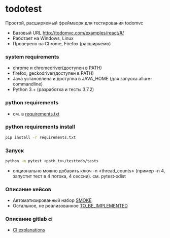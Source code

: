 # todotest

Простой, расширяемый фреймворк для тестирования todomvc
  - Базовый URL http://todomvc.com/examples/react/#/
  - Работает на Windows, Linux
  - Проверено на Chrome, Firefox (расширяемо)

### system requirements
  - chrome и chromedriver(доступен в PATH)
  - firefox, geckodriver(доступен в PATH)
  - Java установлена и доступна в JAVA_HOME (для запуска allure-commandline)
  - Python 3.+ (разработка и тесты 3.7.2)

### python requirements
  - см. в [requirements.txt](requirements.txt)
  
### python requirements install
```sh
pip install -r requirements.txt
```

### Запуск
```sh
python -m pytest <path_to>/testtodo/tests
```
 - опционально можно добавить ключ -n <thread_counts> (пример -n 4, запустит тест в 4 потока, 4 сессии). см. pytest-xdist


### Описание кейсов
 - Автоматизированный набор [SMOKE](automated.md)
 - Остальное, не реализованное [TO_BE_IMPLEMENTED](next.md)

### Описание gitlab ci
 - [CI explanations](ci_explanations.md)